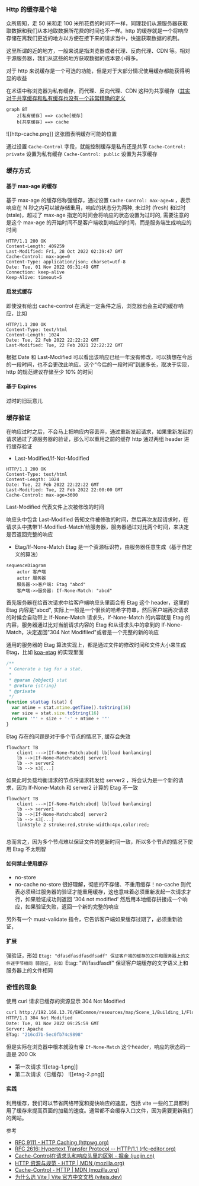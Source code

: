 ### Http 的缓存是个啥
众所周知，走 50 米和走 100 米所花费的时间不一样，同理我们从源服务器获取取数据和我们从本地取数据所花费的时间也不一样。http 的缓存就是一个将响应存储在离我们更近的地方以方便在接下来的请求当中，快速获取数据的机制。

这里所谓的近的地方，一般来说是指浏览器或者代理、反向代理、CDN 等。相对于源服务器，我们从这些的地方获取数据的成本要小得多。

对于 http 来说缓存是一个可选的功能，但是对于大部分情况使用缓存都能获得明显的收益

在术语中称浏览器为私有缓存，而代理、反向代理、CDN 这种为共享缓存（[其实对于共享缓存和私有缓存也没有一个非常精确的定义](https://www.rfc-editor.org/rfc/rfc2616#page-96)


```mermaid
graph BT
	z[私有缓存] ==> cache[缓存]
	b[共享缓存] ==> cache
```

![[http-cache.png]]
这张图表明缓存可能的位置

通过设置 `Cache-Control` 字段，就能控制缓存是私有还是共享
`Cache-Control: private` 设置为私有缓存
`Cache-Control: public` 设置为共享缓存

### 缓存方式
#### 基于 max-age 的缓存
基于 max-age 的缓存俗称强缓存，通过设置 `Cache-Control: max-age=N` ，表示响应在 N 秒之内可以被存储重用，响应的状态分为两种, 未过时 (fresh) 和过时 (stale)，超过了 max-age 指定的时间会将响应的状态设置为过时的, 需要注意的是这个 max-age 的开始时间不是客户端收到响应的时间，而是服务端生成响应的时间
```http
HTTP/1.1 200 OK
Content-Length: 409259
Last-Modified: Fri, 28 Oct 2022 02:39:47 GMT
Cache-Control: max-age=0
Content-Type: application/json; charset=utf-8
Date: Tue, 01 Nov 2022 09:31:49 GMT
Connection: keep-alive
Keep-Alive: timeout=5
```

#### 启发式缓存
即使没有给出 cache-control 在满足一定条件之后，浏览器也会主动的缓存响应，比如
```http
HTTP/1.1 200 OK
Content-Type: text/html
Content-Length: 1024
Date: Tue, 22 Feb 2022 22:22:22 GMT
Last-Modified: Tue, 22 Feb 2021 22:22:22 GMT
```
根据 Date 和 Last-Modified 可以看出该响应已经一年没有修改，可以猜想在今后的一段时间，也不会更改此响应。这个“今后的一段时间”到底多长，取决于实现，http 的规范建议存储至少 10% 的时间

#### 基于 Expires
过时的旧玩意儿


### 缓存验证
在响应过时之后，不会马上把响应内容丢弃，通过重新发起请求，如果重新发起的请求通过了源服务器的验证，那么可以重用之前的缓存
http 通过两组 header 进行缓存验证
* Last-Modified/If-Not-Modified
```http
HTTP/1.1 200 OK
Content-Type: text/html
Content-Length: 1024
Date: Tue, 22 Feb 2022 22:22:22 GMT
Last-Modified: Tue, 22 Feb 2022 22:00:00 GMT
Cache-Control: max-age=3600
```
Last-Modified 代表文件上次被修改的时间

响应头中包含 Last-Modified 告知文件被修改的时间，然后再次发起请求时，在请求头中携带'If-Modified-Match'给服务器，服务器通过对比两个时间，来决定是否返回完整的响应

* Etag/If-None-Match
Etag 是一个资源标识符，由服务器任意生成（基于自定义的算法）
```mermaid
sequenceDiagram
	actor 客户端
	actor 服务器
	服务器->>客户端: Etag "abcd"
	客户端->>服务器: If-None-Match: "abcd"
```
首先服务器在给首次请求中给客户端响应头里面会有 Etag 这个 header，这里的 Etag 内容是"abcd", 实际上一般是一个很长的哈希字符串，然后客户端再次请求的时候会自动带上 If-None-Match 请求头，If-None-Match 的内容就是 Etag 的内容，服务器通过比对当前请求内容的 Etag 和从请求头中的拿到的 If-None-Match，决定返回"304 Not Modifiled"或者是一个完整的新的响应

通用的服务器的 Etag 算法实现上，都是通过文件的修改时间和文件大小来生成 Etag，比如 [koa-etag](https://github.com/jshttp/etag) 的实现里面
```js
/**
 * Generate a tag for a stat.
 *
 * @param {object} stat
 * @return {string}
 * @private
 */
function stattag (stat) {
  var mtime = stat.mtime.getTime().toString(16)
  var size = stat.size.toString(16)
  return '"' + size + '-' + mtime + '"'
}
```
Etag 存在的问题是对于多个节点的情况下, 缓存会失效
```mermaid
flowchart TB
	client --->|If-None-Match:abcd| lb[load banlancing]
	lb -->|If-None-Match:abcd| server1 
	lb --> server2
	lb --> s3[...]
```
如果此时负载均衡请求的节点将请求转发给 server2 ，将会认为是一个新的请求，因为 If-None-Match 和 server2 计算的 Etag 不一致
```mermaid
flowchart TB
	client --->|If-None-Match:abcd| lb[load banlancing]
	lb --> server1 
	lb -->|If-None-Match:abcd| server2
	lb --> s3[...]
	linkStyle 2 stroke:red,stroke-width:4px,color:red;
	
```
总而言之，因为多个节点难以保证文件的更新时间一致，所以多个节点的情况下使用 Etag 不太明智


#### 如何禁止使用缓存
- no-store
- no-cache
no-store 很好理解，彻底的不存储、不重用缓存！no-cache 则代表必须经过服务器的验证才能重用缓存，这也意味着必须重新发起一次请求才行，如果验证成功则返回 '304 not modified' 然后用本地缓存拼接成一个响应，如果验证失败，返回一个新的完整的响应

另外有一个 must-validate 指令，它告诉客户端如果缓存过期了，必须重新验证，

#### 扩展
强验证，形如 `Etag: "dfasdfasdfasdfsadf"
	保证客户端的缓存的文件和服务器上的文件逐字节相同
弱验证, 形如 `Etag: "W/fasdfasdf"
	保证客户端缓存的文字语义上和服务器上的文件相同

### 奇怪的现象
使用 curl 请求已缓存的资源显示 304 Not Modified
```sh
curl http://192.168.13.76/EHCommon/resources/map/Scene_1/Building_1/Floor_2d_1_1666927127.json --header 'If-None-Match: "216cd7b-5ec0fb74c9898"' -I
HTTP/1.1 304 Not Modified
Date: Tue, 01 Nov 2022 09:25:59 GMT
Server: Apache
ETag: "216cd7b-5ec0fb74c9898"
```
但是实际在浏览器中根本就没有带 `If-None-Match` 这个header，响应的状态码一直是 200 Ok
* 第一次请求
![[etag-1.png]]
* 第二次请求（已缓存）
![[etag-2.png]]

#### 实践
利用缓存，我们可以节省网络带宽和提快响应的速度，包括 vite 一些的工具都利用了缓存来提高页面的加载的速度。通常都不会缓存入口文件，因为需要更新我们的网站。


参考
- [RFC 9111 - HTTP Caching (httpwg.org)](https://httpwg.org/specs/rfc9111.html#field.cache-control)
- [RFC 2616: Hypertext Transfer Protocol -- HTTP/1.1 (rfc-editor.org)](https://www.rfc-editor.org/rfc/rfc2616#page-96)
- [Cache-Control在请求头和响应头里的区别 - 掘金 (juejin.cn)](https://juejin.cn/post/6960988505816186894)
- [HTTP 资源与规范 - HTTP | MDN (mozilla.org)](https://developer.mozilla.org/zh-CN/docs/Web/HTTP/Resources_and_specifications)
- [Cache-Control - HTTP | MDN (mozilla.org)](https://developer.mozilla.org/en-US/docs/Web/HTTP/Headers/Cache-Control) 
- [为什么选 Vite | Vite 官方中文文档 (vitejs.dev)](https://cn.vitejs.dev/guide/why.html#the-problems)